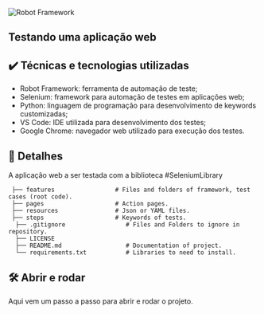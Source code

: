 ![Robot Framework](https://miro.medium.com/v2/resize:fit:553/1*wnMQPTmEsIq0TiRgfX4hig.png)
## Testando uma aplicação web

## ✔️ Técnicas e tecnologias utilizadas

- Robot Framework: ferramenta de automação de teste;
- Selenium: framework para automação de testes em aplicações web;
- Python: linguagem de programação para desenvolvimento de keywords customizadas;
- VS Code: IDE utilizada para desenvolvimento dos testes;
- Google Chrome: navegador web utilizado para execução dos testes.

## 📁 Detalhes 

A aplicação web a ser testada com a biblioteca #SeleniumLibrary
 
````
 ├── features                 # Files and folders of framework, test cases (root code).  
 ├── pages                    # Action pages.  
 ├── resources                # Json or YAML files.  
 ├── steps                    # Keywords of tests.  
  ├── .gitignore                 # Files and Folders to ignore in repository.  
  ├── LICENSE  
  ├── README.md                  # Documentation of project.  
  └── requirements.txt           # Libraries to need to install.  
````


## 🛠️ Abrir e rodar 

Aqui vem um passo a passo para abrir e rodar o projeto.
